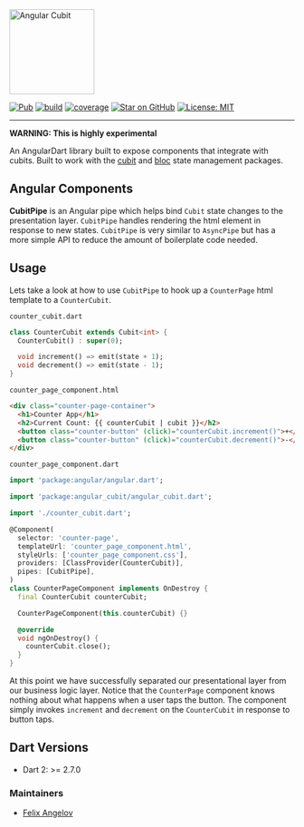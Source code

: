 <img src="https://raw.githubusercontent.com/felangel/cubit/master/assets/angular_cubit_full.png" height="150" alt="Angular Cubit" />

[![Pub](https://img.shields.io/pub/v/angular_cubit.svg)](https://pub.dev/packages/angular_cubit)
[![build](https://github.com/felangel/cubit/workflows/build/badge.svg)](https://github.com/felangel/cubit/actions)
[![coverage](https://github.com/felangel/cubit/blob/master/packages/angular_cubit/coverage_badge.svg)](https://github.com/felangel/cubit/actions)
[![Star on GitHub](https://img.shields.io/github/stars/felangel/cubit.svg?style=flat&logo=github&colorB=deeppink&label=stars)](https://github.com/felangel/cubit)
[![License: MIT](https://img.shields.io/badge/license-MIT-purple.svg)](https://opensource.org/licenses/MIT)

---

**WARNING: This is highly experimental**

An AngularDart library built to expose components that integrate with cubits. Built to work with the [cubit](https://pub.dev/packages/cubit) and [bloc](https://pub.dev/packages/bloc) state management packages.

## Angular Components

**CubitPipe** is an Angular pipe which helps bind `Cubit` state changes to the presentation layer. `CubitPipe` handles rendering the html element in response to new states. `CubitPipe` is very similar to `AsyncPipe` but has a more simple API to reduce the amount of boilerplate code needed.

## Usage

Lets take a look at how to use `CubitPipe` to hook up a `CounterPage` html template to a `CounterCubit`.

`counter_cubit.dart`

```dart
class CounterCubit extends Cubit<int> {
  CounterCubit() : super(0);

  void increment() => emit(state + 1);
  void decrement() => emit(state - 1);
}
```

`counter_page_component.html`

```html
<div class="counter-page-container">
  <h1>Counter App</h1>
  <h2>Current Count: {{ counterCubit | cubit }}</h2>
  <button class="counter-button" (click)="counterCubit.increment()">+</button>
  <button class="counter-button" (click)="counterCubit.decrement()">-</button>
</div>
```

`counter_page_component.dart`

```dart
import 'package:angular/angular.dart';

import 'package:angular_cubit/angular_cubit.dart';

import './counter_cubit.dart';

@Component(
  selector: 'counter-page',
  templateUrl: 'counter_page_component.html',
  styleUrls: ['counter_page_component.css'],
  providers: [ClassProvider(CounterCubit)],
  pipes: [CubitPipe],
)
class CounterPageComponent implements OnDestroy {
  final CounterCubit counterCubit;

  CounterPageComponent(this.counterCubit) {}

  @override
  void ngOnDestroy() {
    counterCubit.close();
  }
}
```

At this point we have successfully separated our presentational layer from our business logic layer. Notice that the `CounterPage` component knows nothing about what happens when a user taps the button. The component simply invokes `increment` and `decrement` on the `CounterCubit` in response to button taps.

## Dart Versions

- Dart 2: >= 2.7.0

### Maintainers

- [Felix Angelov](https://github.com/felangel)
